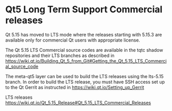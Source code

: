 Qt5 Long Term Support Commercial releases
=========================================

Qt 5.15 has moved to LTS mode where the releases starting with 5.15.3
are available only for commercial Qt users with appropriate license.

The Qt 5.15 LTS Commercial source codes are available in the tqtc shadow
repositories and their LTS branches as described in
https://wiki.qt.io/Building_Qt_5_from_Git#Getting_the_Qt_5.15_LTS_Commercial_source_code

The meta-qt5 layer can be used to build the LTS releases using the lts-5.15 branch.
In order to build the LTS release, you must have SSH access set up to the
Qt Gerrit as instructed in https://wiki.qt.io/Setting_up_Gerrit

LTS releases https://wiki.qt.io/Qt_5.15_Release#Qt_5.15_LTS_Commercial_Releases

